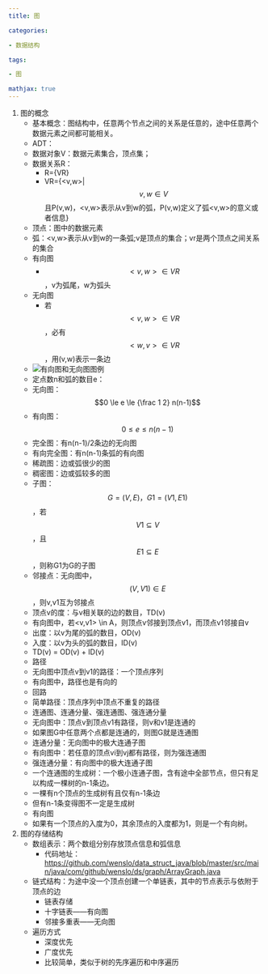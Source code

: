 ```yaml
---
title: 图

categories: 

- 数据结构

tags: 

- 图

mathjax: true
---
```


1. 图的概念
   *  基本概念：图结构中，任意两个节点之间的关系是任意的，途中任意两个数据元素之间都可能相关。
   *  ADT：
     * 数据对象V：数据元素集合，顶点集；
     * 数据关系R：
       * R={VR}
       * VR={<v,w>| $$v,w \in V​$$ 且P(v,w)，<v,w>表示从v到w的弧，P(v,w)定义了弧<v,w>的意义或者信息}
   *  顶点：图中的数据元素
   *  弧：<v,w>表示从v到w的一条弧;v是顶点的集合；vr是两个顶点之间关系的集合
     * 有向图
       * $$<v,w> \in VR$$，v为弧尾，w为弧头
     * 无向图
       * 若$$<v,w> \in VR$$，必有$$<w,v> \in VR$$，用(v,w)表示一条边
     * ![有向图和无向图图例](https://wenslo-blog.oss-cn-beijing.aliyuncs.com/Data%20Structures%20and%20Algorithms/Graph/01.png)
   *  定点数n和弧的数目e：
     * 无向图：$$0 \le e \le {\frac 1 2} n(n-1)​$$
     * 有向图：$$0 \le e \le  n(n-1)$$
   *  完全图：有n(n-1)/2条边的无向图
   *  有向完全图：有n(n-1)条弧的有向图
   *  稀疏图：边或弧很少的图
   *  稠密图：边或弧较多的图
   *  子图：$$G=(V,{E})，G1=(V1,{E1})$$，若$$V1 \subseteq V$$，且$$E1 \subseteq E$$，则称G1为G的子图
   *  邻接点：无向图中，$$(V,V1) \in E$$，则v,v1互为邻接点
   *  顶点v的度：与v相关联的边的数目，TD(v)
   *  有向图中，若<v,v1> \in A，则顶点v邻接到顶点v1，而顶点v1邻接自v
     * 出度：以v为尾的弧的数目，OD(v)
     * 入度：以v为头的弧的数目，ID(v)
     * TD(v) = OD(v) + ID(v)
   *  路径
     * 无向图中顶点v到v1的路径：一个顶点序列
     * 有向图中，路径也是有向的
     * 回路
     * 简单路径：顶点序列中顶点不重复的路径
   *  连通图、连通分量、强连通图、强连通分量
     * 无向图中：顶点v到顶点v1有路径，则v和v1是连通的
     * 如果图G中任意两个点都是连通的，则图G就是连通图
     * 连通分量：无向图中的极大连通子图
     * 有向图中：若任意的顶点vi到vj都有路径，则为强连通图
     * 强连通分量：有向图中的极大连通子图
   *  一个连通图的生成树：一个极小连通子图，含有途中全部节点，但只有足以构成一棵树的n-1条边。
     * 一棵有n个顶点的生成树有且仅有n-1条边
     * 但有n-1条变得图不一定是生成树
   *  有向图
     * 如果有一个顶点的入度为0，其余顶点的入度都为1，则是一个有向树。
2. 图的存储结构
   * 数组表示：两个数组分别存放顶点信息和弧信息
     * 代码地址：https://github.com/wenslo/data_struct_java/blob/master/src/main/java/com/github/wenslo/ds/graph/ArrayGraph.java
   * 链式结构：为途中没一个顶点创建一个单链表，其中的节点表示与依附于顶点的边
     * 链表存储
     * 十字链表——有向图
     * 邻接多重表——无向图
   * 遍历方式
     * 深度优先
     * 广度优先
     * 比较简单，类似于树的先序遍历和中序遍历

